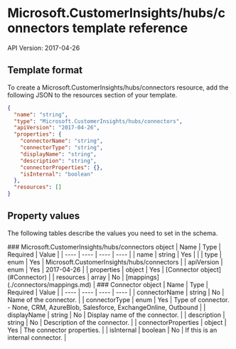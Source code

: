 # Microsoft.CustomerInsights/hubs/connectors template reference
API Version: 2017-04-26
## Template format

To create a Microsoft.CustomerInsights/hubs/connectors resource, add the following JSON to the resources section of your template.

```json
{
  "name": "string",
  "type": "Microsoft.CustomerInsights/hubs/connectors",
  "apiVersion": "2017-04-26",
  "properties": {
    "connectorName": "string",
    "connectorType": "string",
    "displayName": "string",
    "description": "string",
    "connectorProperties": {},
    "isInternal": "boolean"
  },
  "resources": []
}
```
## Property values

The following tables describe the values you need to set in the schema.

<a id="Microsoft.CustomerInsights/hubs/connectors" />
### Microsoft.CustomerInsights/hubs/connectors object
|  Name | Type | Required | Value |
|  ---- | ---- | ---- | ---- |
|  name | string | Yes |  |
|  type | enum | Yes | Microsoft.CustomerInsights/hubs/connectors |
|  apiVersion | enum | Yes | 2017-04-26 |
|  properties | object | Yes | [Connector object](#Connector) |
|  resources | array | No | [mappings](./connectors/mappings.md) |


<a id="Connector" />
### Connector object
|  Name | Type | Required | Value |
|  ---- | ---- | ---- | ---- |
|  connectorName | string | No | Name of the connector. |
|  connectorType | enum | Yes | Type of connector. - None, CRM, AzureBlob, Salesforce, ExchangeOnline, Outbound |
|  displayName | string | No | Display name of the connector. |
|  description | string | No | Description of the connector. |
|  connectorProperties | object | Yes | The connector properties. |
|  isInternal | boolean | No | If this is an internal connector. |

